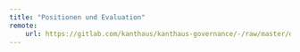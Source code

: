 ```yaml
---
title: "Positionen und Evaluation"
remote:
    url: https://gitlab.com/kanthaus/kanthaus-governance/-/raw/master/documents/positionsAndEvaluations/positionsAndEvaluations.de.md
---
```


